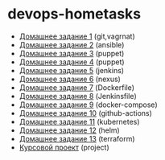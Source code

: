 # devops-hometasks

- [Домашнее задание 1](01-vagrant/Readme.md#домашнее-задание-1) (git,vagrnat)
- [Домашнее задание 2](02-ansible/Readme.md#домашнее-задание-2) (ansible)
- [Домашнее задание 3](03-puppet/Readme.md#домашнее-задание-3) (puppet)
- [Домашнее задание 4](04-puppet/Readme.md#домашнее-задание-4) (puppet)
- [Домашнее задание 5](05-jenkins/Readme.md#домашнее-задание-5) (jenkins)
- [Домашнее задание 6](06-nexus/Readme.md#домашнее-задание-6) (nexus)
- [Домашнее задание 7](07-docker/Readme.md#домашнее-задание-7) (Dockerfile)
- [Домашнее задание 8](08-jenkinsfile/Readme.md#домашнее-задание-8) (Jenkinsfile)
- [Домашнее задание 9](09-docker-compose/Readme.md#домашнее-задание-9) (docker-compose)
- [Домашнее задание 10](10-github-actions/Readme.md#домашнее-задание-10) (github-actions)
- [Домашнее задание 11](11-kubernetes/Readme.md#домашнее-задание-11) (kubernetes)
- [Домашнее задание 12](12-helm/Readme.md#домашнее-задание-12) (helm)
- [Домашнее задание 13](13-terraform/Readme.md#домашнее-задание-13) (terraform)
- [Курсовой проект](16-argocd/README.md#курсовой-проект) (project)
